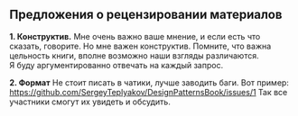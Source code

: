 ## Предложения о рецензировании материалов

**1. Конструктив.**
Мне очень важно ваше мнение, и если есть что сказать, говорите. Но мне важен конструктив. Помните, что важна цельность книги, вполне возможно наши взгляды различаются.   
Я буду аргументированно отвечать на каждый запрос.

**2. Формат**
Не стоит писать в чатики, лучше заводить баги. Вот пример: https://github.com/SergeyTeplyakov/DesignPatternsBook/issues/1
Так все участники смогут их увидеть и обсудить.
